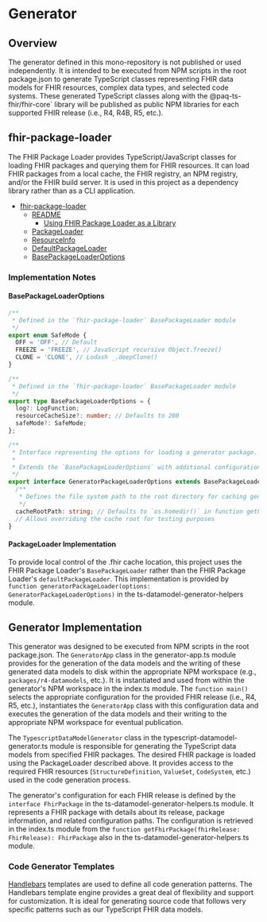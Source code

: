 # Generator

## Overview

The generator defined in this mono-repository is not published or used independently.
It is intended to be executed from NPM scripts in the root package.json to generate TypeScript classes representing
FHIR data models for FHIR resources, complex data types, and selected code systems.
These generated TypeScript classes along with the @paq-ts-fhir/fhir-core` library will be published as public NPM
libraries for each supported FHIR release (i.e., R4, R4B, R5, etc.).

## fhir-package-loader

The FHIR Package Loader provides TypeScript/JavaScript classes for loading FHIR packages and querying them for
FHIR resources.
It can load FHIR packages from a local cache, the FHIR registry, an NPM registry, and/or the FHIR build server.
It is used in this project as a dependency library rather than as a CLI application.

- [fhir-package-loader](https://github.com/FHIR/fhir-package-loader/tree/main)
  - [README](https://github.com/FHIR/fhir-package-loader/blob/main/README.md)
    - [Using FHIR Package Loader as a Library](https://github.com/FHIR/fhir-package-loader/blob/main/README.md#using-fhir-package-loader-as-a-library)
  - [PackageLoader](https://github.com/FHIR/fhir-package-loader/blob/main/src/loader/PackageLoader.ts)
  - [ResourceInfo](https://github.com/FHIR/fhir-package-loader/blob/main/src/package/ResourceInfo.ts)
  - [DefaultPackageLoader](https://github.com/FHIR/fhir-package-loader/blob/main/src/loader/DefaultPackageLoader.ts)
  - [BasePackageLoaderOptions](https://github.com/FHIR/fhir-package-loader/blob/main/src/loader/BasePackageLoader.ts#L29)

### Implementation Notes

#### BasePackageLoaderOptions

```typescript
/**
 * Defined in the `fhir-package-loader` BasePackageLoader module
 */
export enum SafeMode {
  OFF = 'OFF', // Default
  FREEZE = 'FREEZE', // JavaScript recursive Object.freeze()
  CLONE = 'CLONE', // Lodash _.deepClone()
}

/**
 * Defined in the `fhir-package-loader` BasePackageLoader module
 */
export type BasePackageLoaderOptions = {
  log?: LogFunction;
  resourceCacheSize?: number; // Defaults to 200
  safeMode?: SafeMode;
};

/**
 * Interface representing the options for loading a generator package.
 *
 * Extends the `BasePackageLoaderOptions` with additional configuration specific to this generator.
 */
export interface GeneratorPackageLoaderOptions extends BasePackageLoaderOptions {
  /**
   * Defines the file system path to the root directory for caching generator packages.
   */
  cacheRootPath: string; // Defaults to `os.homedir()` in function getFhirPackage();
  // Allows overriding the cache root for testing purposes
}
```

#### PackageLoader Implementation

To provide local control of the .fhir cache location, this project uses the FHIR Package Loader's `BasePackageLoader`
rather than the FHIR Package Loader's `defaultPackageLoader`.
This implementation is provided by `function generatorPackageLoader(options: GeneratorPackageLoaderOptions)` in the
ts-datamodel-generator-helpers module.

## Generator Implementation

This generator was designed to be executed from NPM scripts in the root package.json.
The `GeneratorApp` class in the generator-app.ts module provides for the generation of the data models and the writing
of these generated data models to disk within the appropriate NPM workspace (e.g., `packages/r4-datamodels`, etc.).
It is instantiated and used from within the generator's NPM workspace in the index.ts module.
The `function main()` selects the appropriate configuration for the provided FHIR release (i.e., R4, R5, etc.),
instantiates the `GeneratorApp` class with this configuration data and executes the generation of the data models and
their writing to the appropriate NPM workspace for eventual publication.

The `TypescriptDataModelGenerator` class in the typescript-datamodel-generator.ts module is responsible for generating
the TypeScript data models from specified FHIR packages.
The desired FHIR package is loaded using the PackageLoader described above.
It provides access to the required FHIR resources (`StructureDefinition`, `ValueSet`, `CodeSystem`, etc.) used in the
code generation process.

The generator's configuration for each FHIR release is defined by the `interface FhirPackage` in the
ts-datamodel-generator-helpers.ts module.
It represents a FHIR package with details about its release, package information, and related configuration paths.
The configuration is retrieved in the index.ts module from the `function getFhirPackage(fhirRelease: FhirRelease): FhirPackage`
also in the ts-datamodel-generator-helpers.ts module.

### Code Generator Templates

[Handlebars](https://handlebarsjs.com/) templates are used to define all code generation patterns.
The Handlebars template engine provides a great deal of flexibility and support for customization.
It is ideal for generating source code that follows very specific patterns such as our TypeScript FHIR data models.
